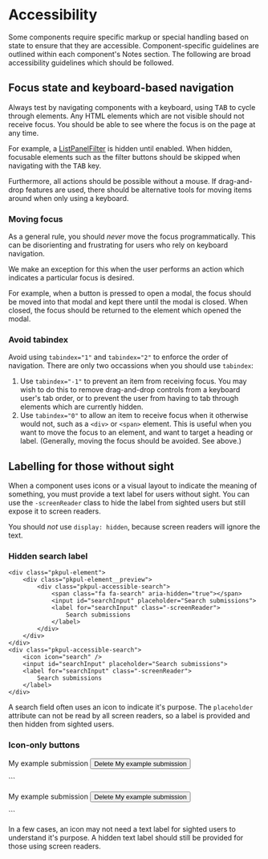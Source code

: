 # Accessibility

Some components require specific markup or special handling based on state to ensure that they are accessible. Component-specific guidelines are outlined within each component's Notes section. The following are broad accessibility guidelines which should be followed.

## Focus state and keyboard-based navigation

Always test by navigating components with a keyboard, using <kbd>TAB</kbd> to cycle through elements. Any HTML elements which are not visible should not receive focus. You should be able to see where the focus is on the page at any time.

For example, a [ListPanelFilter](/components/detail/list-panel--with-filter) is hidden until enabled. When hidden, focusable elements such as the filter buttons should be skipped when navigating with the <kbd>TAB</kbd> key.

Furthermore, all actions should be possible without a mouse. If drag-and-drop features are used, there should be alternative tools for moving items around when only using a keyboard.

### Moving focus

As a general rule, you should *never* move the focus programmatically. This can be disorienting and frustrating for users who rely on keyboard navigation.

We make an exception for this when the user performs an action which indicates a particular focus is desired.

For example, when a button is pressed to open a modal, the focus should be moved into that modal and kept there until the modal is closed. When closed, the focus should be returned to the element which opened the modal.

### Avoid tabindex

Avoid using `tabindex="1"` and `tabindex="2"` to enforce the order of navigation. There are only two occassions when you should use `tabindex`:

1. Use `tabindex="-1"` to prevent an item from receiving focus. You may wish to do this to remove drag-and-drop controls from a keyboard user's tab order, or to prevent the user from having to tab through elements which are currently hidden.
2. Use `tabindex="0"` to allow an item to receive focus when it otherwise would not, such as a `<div>` or `<span>` element. This is useful when you want to move the focus to an element, and want to target a heading or label. (Generally, moving the focus should be avoided. See above.)

## Labelling for those without sight

When a component uses icons or a visual layout to indicate the meaning of something, you must provide a text label for users without sight. You can use the `-screenReader` class to hide the label from sighted users but still expose it to screen readers.

You should _not_ use `display: hidden`, because screen readers will ignore the text.

### Hidden search label
```
<div class="pkpul-element">
	<div class="pkpul-element__preview">
		<div class="pkpul-accessible-search">
			<span class="fa fa-search" aria-hidden="true"></span>
			<input id="searchInput" placeholder="Search submissions">
			<label for="searchInput" class="-screenReader">
				Search submissions
			</label>
		</div>
	</div>
</div>
<div class="pkpul-accessible-search">
	<icon icon="search" />
	<input id="searchInput" placeholder="Search submissions">
	<label for="searchInput" class="-screenReader">
		Search submissions
	</label>
</div>
```
A search field often uses an icon to indicate it's purpose. The `placeholder` attribute can not be read by all screen readers, so a label is provided and then hidden from sighted users.

### Icon-only buttons

<div class="pkpul-element">
	<div class="pkpul-element__preview">
		<div class="pkpul-accessible-icon-only-button">
			<p>
				My example submission
				<button>
					<span class="fa fa-times" aria-hidden="true"></span>
					<span class="-screenReader">Delete My example submission</span>
				</button>
			</p>
		</div>
	</div>
```
<div class="pkpul-accessible-icon-only-button">
	<p>
		My example submission
		<button>
			<icon icon="times" />
			<span class="-screenReader">Delete My example submission</span>
		</button>
	</p>
</div>
```
</div>

In a few cases, an icon may not need a text label for sighted users to understand it's purpose. A hidden text label should still be provided for those using screen readers.

